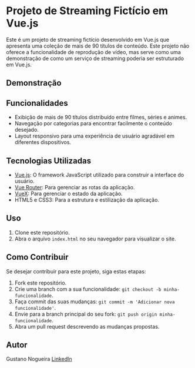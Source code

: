 # Projeto de Streaming Fictício em Vue.js

Este é um projeto de streaming fictício desenvolvido em Vue.js que apresenta uma coleção de mais de 90 títulos de conteúdo. Este projeto não oferece a funcionalidade de reprodução de vídeo, mas serve como uma demonstração de como um serviço de streaming poderia ser estruturado em Vue.js.

## Demonstração


## Funcionalidades

- Exibição de mais de 90 títulos distribuído entre filmes, séries e animes.
- Navegação por categorias para encontrar facilmente o conteúdo desejado.
- Layout responsivo para uma experiência de usuário agradável em diferentes dispositivos.

## Tecnologias Utilizadas

- [Vue.js](https://vuejs.org/): O framework JavaScript utilizado para construir a interface do usuário.
- [Vue Router](https://router.vuejs.org/): Para gerenciar as rotas da aplicação.
- [VueX](https://vuex.vuejs.org/): Para gerenciar o estado da aplicação.
- HTML5 e CSS3: Para a estrutura e estilização da aplicação.


## Uso

1. Clone este repositório.
2. Abra o arquivo `index.html` no seu navegador para visualizar o site.

## Como Contribuir

Se desejar contribuir para este projeto, siga estas etapas:

1. Fork este repositório.
2. Crie uma branch com a sua funcionalidade: `git checkout -b minha-funcionalidade`.
3. Faça commit das suas mudanças: `git commit -m 'Adicionar nova funcionalidade'`.
4. Envie para a branch principal do seu fork: `git push origin minha-funcionalidade`.
5. Abra um pull request descrevendo as mudanças propostas.


## Autor

Gustano Nogueira
[LinkedIn](https://www.linkedin.com/in/gustavo-henrique-nogueira-deranzani-bicudo-11659a221/)



